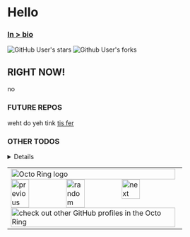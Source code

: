 # Hello <!--Hi there 👋-->
 
### [ln > bio](https://beacons.ai/zaydiscool777)

![GitHub User's stars](https://img.shields.io/github/stars/zaydiscool777?style=flat&color=yellow)
![Github User's forks](https://img.shields.io/badge/dynamic/json?url=https%3A%2F%2Fapi.github-star-counter.workers.dev%2Fuser%2FZaydiscool777&query=%24.forks&label=forks&color=blue)



## RIGHT NOW!

no

### FUTURE REPOS

weht do yeh tink [tis fer](https://github.com/stars/Zaydiscool777/lists/todo)

### OTHER TODOS
<details>

- Godot  
- Blender
- Git tool in command-line to visualize trees and semi-visual actions
- 0ne lang?
- <blockquote class="reddit-embed-bq" style="height:316px" data-embed-height="316"><a href="https://www.reddit.com/r/replit/comments/1f2xv9p/guide_how_to_export_your_data_and_leave_replit/">[Guide] How to export your data and leave Replit behind.</a><br> by<a href="https://www.reddit.com/user/funnyfishwalter/">u/funnyfishwalter</a> in<a href="https://www.reddit.com/r/replit/">replit</a></blockquote><script async="" src="https://embed.reddit.com/widgets.js" charset="UTF-8"></script>
<!-- ai i was working on for adv cs -->
- zayd-unix
- Mirror git@codebasehq.com:aratools/aratools/aratools-core.git (but how?)
- beepbox -> soundcloud automatizer
- I forgor 💀

<img src=https://u.cubeupload.com/Zaydiscool777/r9QhY6.png alt="klek." height=100 width=1000 >

[![i'm only human after all](https://markdown-videos-api.jorgenkh.no/youtube/dV006QjxaDY)](https://youtube.com/embed/dV006QjxaDY)

</details>

<!--
**Zaydiscool777/Zaydiscool777** is a ✨ _special_ ✨ repository because its `README.md` (this file) appears on your GitHub profile.

Here are some ideas to get you started:

- 🔭 I’m currently working on ...
- 🌱 I’m currently learning ...
- 👯 I’m looking to collaborate on ...
- 🤔 I’m looking for help with ...
- 💬 Ask me about ...
- 📫 How to reach me: ...
- 😄 Pronouns: ...
- ⚡ Fun fact: ...
-->



<table><tbody><tr><td><a href="https://octo-ring.com/"><img src="https://octo-ring.com/static/img/widget/top.png" width="99%" alt="Octo Ring logo" align="top"></a><br><a href="https://octo-ring.com/p/Zaydiscool777/prev"><img src="https://octo-ring.com/static/img/widget/prev.png" width="33%" alt="previous" align="top" title="previous profile"></a><a href="https://octo-ring.com/p/Zaydiscool777/random"><img src="https://octo-ring.com/static/img/widget/random.png" width="33%" alt="random" align="top" title="random profile"></a><a href="https://octo-ring.com/p/Zaydiscool777/next"><img src="https://octo-ring.com/static/img/widget/next.png" width="33%" alt="next" align="top" title="next profile"></a><br><a href="https://octo-ring.com/"><img src="https://octo-ring.com/static/img/widget/bottom.png" width="99%" alt="check out other GitHub profiles in the Octo Ring" align="top"></a></td></tr></tbody></table>

